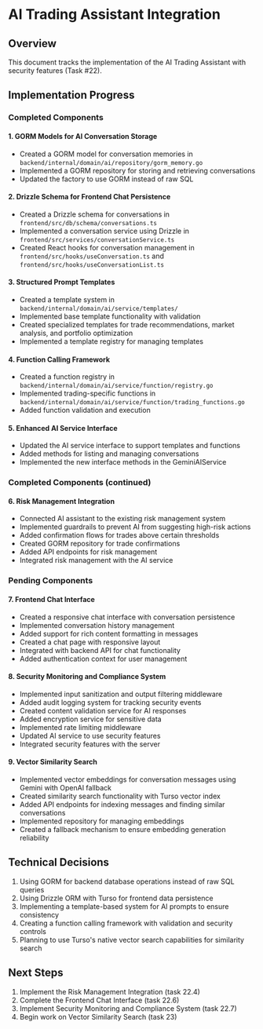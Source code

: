 # AI Trading Assistant Integration

## Overview
This document tracks the implementation of the AI Trading Assistant with security features (Task #22).

## Implementation Progress

### Completed Components

#### 1. GORM Models for AI Conversation Storage
- Created a GORM model for conversation memories in `backend/internal/domain/ai/repository/gorm_memory.go`
- Implemented a GORM repository for storing and retrieving conversations
- Updated the factory to use GORM instead of raw SQL

#### 2. Drizzle Schema for Frontend Chat Persistence
- Created a Drizzle schema for conversations in `frontend/src/db/schema/conversations.ts`
- Implemented a conversation service using Drizzle in `frontend/src/services/conversationService.ts`
- Created React hooks for conversation management in `frontend/src/hooks/useConversation.ts` and `frontend/src/hooks/useConversationList.ts`

#### 3. Structured Prompt Templates
- Created a template system in `backend/internal/domain/ai/service/templates/`
- Implemented base template functionality with validation
- Created specialized templates for trade recommendations, market analysis, and portfolio optimization
- Implemented a template registry for managing templates

#### 4. Function Calling Framework
- Created a function registry in `backend/internal/domain/ai/service/function/registry.go`
- Implemented trading-specific functions in `backend/internal/domain/ai/service/function/trading_functions.go`
- Added function validation and execution

#### 5. Enhanced AI Service Interface
- Updated the AI service interface to support templates and functions
- Added methods for listing and managing conversations
- Implemented the new interface methods in the GeminiAIService

### Completed Components (continued)

#### 6. Risk Management Integration
- Connected AI assistant to the existing risk management system
- Implemented guardrails to prevent AI from suggesting high-risk actions
- Added confirmation flows for trades above certain thresholds
- Created GORM repository for trade confirmations
- Added API endpoints for risk management
- Integrated risk management with the AI service

### Pending Components

#### 7. Frontend Chat Interface
- Created a responsive chat interface with conversation persistence
- Implemented conversation history management
- Added support for rich content formatting in messages
- Created a chat page with responsive layout
- Integrated with backend API for chat functionality
- Added authentication context for user management

#### 8. Security Monitoring and Compliance System
- Implemented input sanitization and output filtering middleware
- Added audit logging system for tracking security events
- Created content validation service for AI responses
- Added encryption service for sensitive data
- Implemented rate limiting middleware
- Updated AI service to use security features
- Integrated security features with the server

#### 9. Vector Similarity Search
- Implemented vector embeddings for conversation messages using Gemini with OpenAI fallback
- Created similarity search functionality with Turso vector index
- Added API endpoints for indexing messages and finding similar conversations
- Implemented repository for managing embeddings
- Created a fallback mechanism to ensure embedding generation reliability

## Technical Decisions

1. Using GORM for backend database operations instead of raw SQL queries
2. Using Drizzle ORM with Turso for frontend data persistence
3. Implementing a template-based system for AI prompts to ensure consistency
4. Creating a function calling framework with validation and security controls
5. Planning to use Turso's native vector search capabilities for similarity search

## Next Steps

1. Implement the Risk Management Integration (task 22.4)
2. Complete the Frontend Chat Interface (task 22.6)
3. Implement Security Monitoring and Compliance System (task 22.7)
4. Begin work on Vector Similarity Search (task 23)

